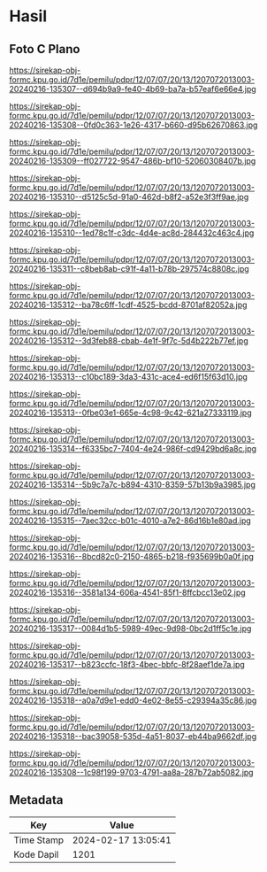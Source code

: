 # Hasil

## Foto C Plano

https://sirekap-obj-formc.kpu.go.id/7d1e/pemilu/pdpr/12/07/07/20/13/1207072013003-20240216-135307--d694b9a9-fe40-4b69-ba7a-b57eaf6e66e4.jpg

https://sirekap-obj-formc.kpu.go.id/7d1e/pemilu/pdpr/12/07/07/20/13/1207072013003-20240216-135308--0fd0c363-1e26-4317-b660-d95b62670863.jpg

https://sirekap-obj-formc.kpu.go.id/7d1e/pemilu/pdpr/12/07/07/20/13/1207072013003-20240216-135309--ff027722-9547-486b-bf10-52060308407b.jpg

https://sirekap-obj-formc.kpu.go.id/7d1e/pemilu/pdpr/12/07/07/20/13/1207072013003-20240216-135310--d5125c5d-91a0-462d-b8f2-a52e3f3ff9ae.jpg

https://sirekap-obj-formc.kpu.go.id/7d1e/pemilu/pdpr/12/07/07/20/13/1207072013003-20240216-135310--1ed78c1f-c3dc-4d4e-ac8d-284432c463c4.jpg

https://sirekap-obj-formc.kpu.go.id/7d1e/pemilu/pdpr/12/07/07/20/13/1207072013003-20240216-135311--c8beb8ab-c91f-4a11-b78b-297574c8808c.jpg

https://sirekap-obj-formc.kpu.go.id/7d1e/pemilu/pdpr/12/07/07/20/13/1207072013003-20240216-135312--ba78c6ff-1cdf-4525-bcdd-8701af82052a.jpg

https://sirekap-obj-formc.kpu.go.id/7d1e/pemilu/pdpr/12/07/07/20/13/1207072013003-20240216-135312--3d3feb88-cbab-4e1f-9f7c-5d4b222b77ef.jpg

https://sirekap-obj-formc.kpu.go.id/7d1e/pemilu/pdpr/12/07/07/20/13/1207072013003-20240216-135313--c10bc189-3da3-431c-ace4-ed6f15f63d10.jpg

https://sirekap-obj-formc.kpu.go.id/7d1e/pemilu/pdpr/12/07/07/20/13/1207072013003-20240216-135313--0fbe03e1-665e-4c98-9c42-621a27333119.jpg

https://sirekap-obj-formc.kpu.go.id/7d1e/pemilu/pdpr/12/07/07/20/13/1207072013003-20240216-135314--f6335bc7-7404-4e24-986f-cd9429bd6a8c.jpg

https://sirekap-obj-formc.kpu.go.id/7d1e/pemilu/pdpr/12/07/07/20/13/1207072013003-20240216-135314--5b9c7a7c-b894-4310-8359-57b13b9a3985.jpg

https://sirekap-obj-formc.kpu.go.id/7d1e/pemilu/pdpr/12/07/07/20/13/1207072013003-20240216-135315--7aec32cc-b01c-4010-a7e2-86d16b1e80ad.jpg

https://sirekap-obj-formc.kpu.go.id/7d1e/pemilu/pdpr/12/07/07/20/13/1207072013003-20240216-135316--8bcd82c0-2150-4865-b218-f935699b0a0f.jpg

https://sirekap-obj-formc.kpu.go.id/7d1e/pemilu/pdpr/12/07/07/20/13/1207072013003-20240216-135316--3581a134-606a-4541-85f1-8ffcbcc13e02.jpg

https://sirekap-obj-formc.kpu.go.id/7d1e/pemilu/pdpr/12/07/07/20/13/1207072013003-20240216-135317--0084d1b5-5989-49ec-9d98-0bc2d1ff5c1e.jpg

https://sirekap-obj-formc.kpu.go.id/7d1e/pemilu/pdpr/12/07/07/20/13/1207072013003-20240216-135317--b823ccfc-18f3-4bec-bbfc-8f28aef1de7a.jpg

https://sirekap-obj-formc.kpu.go.id/7d1e/pemilu/pdpr/12/07/07/20/13/1207072013003-20240216-135318--a0a7d9e1-edd0-4e02-8e55-c29394a35c86.jpg

https://sirekap-obj-formc.kpu.go.id/7d1e/pemilu/pdpr/12/07/07/20/13/1207072013003-20240216-135318--bac39058-535d-4a51-8037-eb44ba9662df.jpg

https://sirekap-obj-formc.kpu.go.id/7d1e/pemilu/pdpr/12/07/07/20/13/1207072013003-20240216-135308--1c98f199-9703-4791-aa8a-287b72ab5082.jpg


## Metadata

| Key        | Value               |
| ---------- | ------------------- |
| Time Stamp | 2024-02-17 13:05:41 |
| Kode Dapil | 1201                |



